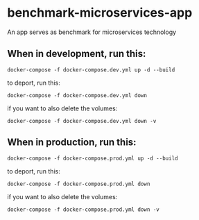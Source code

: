 # benchmark-microservices-app
An app serves as benchmark for microservices technology


## When in development, run this:

```docker-compose -f docker-compose.dev.yml up -d --build```

to deport, run this:

```docker-compose -f docker-compose.dev.yml down```

if you want to also delete the volumes:

```docker-compose -f docker-compose.dev.yml down -v```


## When in production, run this:

```docker-compose -f docker-compose.prod.yml up -d --build```

to deport, run this:

```docker-compose -f docker-compose.prod.yml down```

if you want to also delete the volumes:

```docker-compose -f docker-compose.prod.yml down -v```